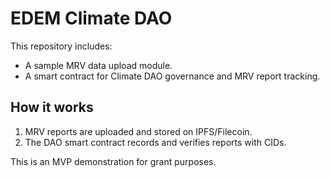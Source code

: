 # EDEM Climate DAO

This repository includes:
- A sample MRV data upload module.
- A smart contract for Climate DAO governance and MRV report tracking.

## How it works
1. MRV reports are uploaded and stored on IPFS/Filecoin.
2. The DAO smart contract records and verifies reports with CIDs.

This is an MVP demonstration for grant purposes.
